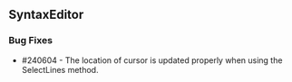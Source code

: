 ## SyntaxEditor

### Bug Fixes

* \#240604 - The location of cursor is updated properly when using the SelectLines method.
